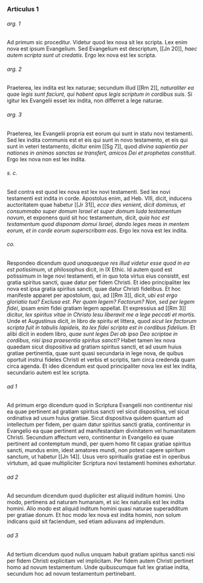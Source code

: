 ### Articulus 1

###### arg. 1
Ad primum sic proceditur. Videtur quod lex nova sit lex scripta. Lex enim nova est ipsum Evangelium. Sed Evangelium est descriptum, [[Jn 20]], *haec autem scripta sunt ut credatis*. Ergo lex nova est lex scripta.

###### arg. 2
Praeterea, lex indita est lex naturae; secundum illud [[Rm 2]], *naturaliter ea quae legis sunt faciunt, qui habent opus legis scriptum in cordibus suis*. Si igitur lex Evangelii esset lex indita, non differret a lege naturae.

###### arg. 3
Praeterea, lex Evangelii propria est eorum qui sunt in statu novi testamenti. Sed lex indita communis est et eis qui sunt in novo testamento, et eis qui sunt in veteri testamento, dicitur enim [[Sg 7]], quod *divina sapientia per nationes in animas sanctas se transfert, amicos Dei et prophetas constituit*. Ergo lex nova non est lex indita.

###### s. c.
Sed contra est quod lex nova est lex novi testamenti. Sed lex novi testamenti est indita in corde. Apostolus enim, ad Heb. VIII, dicit, inducens auctoritatem quae habetur [[Jr 31]], *ecce dies venient, dicit dominus, et consummabo super domum Israel et super domum Iuda testamentum novum*, et exponens quid sit hoc testamentum, dicit, *quia hoc est testamentum quod disponam domui Israel, dando leges meas in mentem eorum, et in corde eorum superscribam eas*. Ergo lex nova est lex indita.

###### co.
Respondeo dicendum quod *unaquaeque res illud videtur esse quod in ea est potissimum*, ut philosophus dicit, in IX Ethic. Id autem quod est potissimum in lege novi testamenti, et in quo tota virtus eius consistit, est gratia spiritus sancti, quae datur per fidem Christi. Et ideo principaliter lex nova est ipsa gratia spiritus sancti, quae datur Christi fidelibus. Et hoc manifeste apparet per apostolum, qui, ad [[Rm 3]], dicit, *ubi est ergo gloriatio tua? Exclusa est. Per quam legem? Factorum? Non, sed per legem fidei*, ipsam enim fidei gratiam legem appellat. Et expressius ad [[Rm 3]] dicitur, *lex spiritus vitae in Christo Iesu liberavit me a lege peccati et mortis*. Unde et Augustinus dicit, in libro de spiritu et littera, quod *sicut lex factorum scripta fuit in tabulis lapideis, ita lex fidei scripta est in cordibus fidelium*. Et alibi dicit in eodem libro, *quae sunt leges Dei ab ipso Deo scriptae in cordibus, nisi ipsa praesentia spiritus sancti?* Habet tamen lex nova quaedam sicut dispositiva ad gratiam spiritus sancti, et ad usum huius gratiae pertinentia, quae sunt quasi secundaria in lege nova, de quibus oportuit instrui fideles Christi et verbis et scriptis, tam circa credenda quam circa agenda. Et ideo dicendum est quod principaliter nova lex est lex indita, secundario autem est lex scripta.

###### ad 1
Ad primum ergo dicendum quod in Scriptura Evangelii non continentur nisi ea quae pertinent ad gratiam spiritus sancti vel sicut dispositiva, vel sicut ordinativa ad usum huius gratiae. Sicut dispositiva quidem quantum ad intellectum per fidem, per quam datur spiritus sancti gratia, continentur in Evangelio ea quae pertinent ad manifestandam divinitatem vel humanitatem Christi. Secundum affectum vero, continentur in Evangelio ea quae pertinent ad contemptum mundi, per quem homo fit capax gratiae spiritus sancti, mundus enim, idest amatores mundi, non potest capere spiritum sanctum, ut habetur [[Jn 14]]. Usus vero spiritualis gratiae est in operibus virtutum, ad quae multipliciter Scriptura novi testamenti homines exhortatur.

###### ad 2
Ad secundum dicendum quod dupliciter est aliquid inditum homini. Uno modo, pertinens ad naturam humanam, et sic lex naturalis est lex indita homini. Alio modo est aliquid inditum homini quasi naturae superadditum per gratiae donum. Et hoc modo lex nova est indita homini, non solum indicans quid sit faciendum, sed etiam adiuvans ad implendum.

###### ad 3
Ad tertium dicendum quod nullus unquam habuit gratiam spiritus sancti nisi per fidem Christi explicitam vel implicitam. Per fidem autem Christi pertinet homo ad novum testamentum. Unde quibuscumque fuit lex gratiae indita, secundum hoc ad novum testamentum pertinebant.

